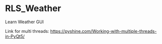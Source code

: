 # RLS_Weather
Learn Weather GUI

Link for multi threads:
https://pyshine.com/Working-with-multiple-threads-in-PyQt5/

